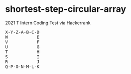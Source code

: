 # shortest-step-circular-array
2021 T Intern Coding Test via Hackerrank   
<pre>
X-Y-Z-A-B-C-D
W           E  
V           F  
U           G  
T           H  
S           I  
R           J
Q-P-O-N-M-L-K
</pre>
      
